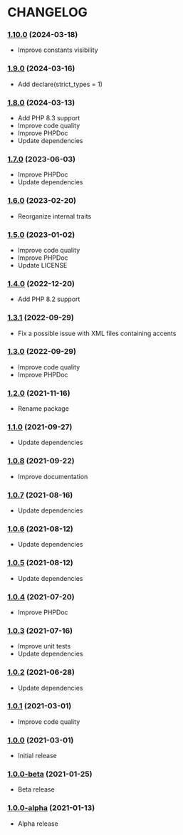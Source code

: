 CHANGELOG
=========

### [1.10.0](https://github.com/webeweb/xmltv-library/tree/v1.10.0) (2024-03-18)

- Improve constants visibility

### [1.9.0](https://github.com/webeweb/xmltv-library/tree/v1.9.0) (2024-03-16)

- Add declare(strict_types = 1)

### [1.8.0](https://github.com/webeweb/xmltv-library/tree/v1.8.0) (2024-03-13)

- Add PHP 8.3 support
- Improve code quality
- Improve PHPDoc
- Update dependencies

### [1.7.0](https://github.com/webeweb/xmltv-library/tree/v1.7.0) (2023-06-03)

- Improve PHPDoc
- Update dependencies

### [1.6.0](https://github.com/webeweb/xmltv-library/tree/v1.6.0) (2023-02-20)

- Reorganize internal traits

### [1.5.0](https://github.com/webeweb/xmltv-library/tree/v1.5.0) (2023-01-02)

- Improve code quality
- Improve PHPDoc
- Update LICENSE

### [1.4.0](https://github.com/webeweb/xmltv-library/tree/v1.4.0) (2022-12-20)

- Add PHP 8.2 support

### [1.3.1](https://github.com/webeweb/xmltv-library/tree/v1.3.1) (2022-09-29)

- Fix a possible issue with XML files containing accents

### [1.3.0](https://github.com/webeweb/xmltv-library/tree/v1.3.0) (2022-09-29)

- Improve code quality
- Improve PHPDoc

### [1.2.0](https://github.com/webeweb/xmltv-library/tree/v1.2.0) (2021-11-16)

- Rename package

### [1.1.0](https://github.com/webeweb/xmltv-library/tree/v1.1.0) (2021-09-27)

- Update dependencies

### [1.0.8](https://github.com/webeweb/xmltv-library/tree/v1.0.8) (2021-09-22)

- Improve documentation

### [1.0.7](https://github.com/webeweb/xmltv-library/tree/v1.0.7) (2021-08-16)

- Update dependencies

### [1.0.6](https://github.com/webeweb/xmltv-library/tree/v1.0.6) (2021-08-12)

- Update dependencies

### [1.0.5](https://github.com/webeweb/xmltv-library/tree/v1.0.5) (2021-08-12)

- Update dependencies

### [1.0.4](https://github.com/webeweb/xmltv-library/tree/v1.0.4) (2021-07-20)

- Improve PHPDoc

### [1.0.3](https://github.com/webeweb/xmltv-library/tree/v1.0.3) (2021-07-16)

- Improve unit tests
- Update dependencies

### [1.0.2](https://github.com/webeweb/xmltv-library/tree/v1.0.2) (2021-06-28)

- Update dependencies

### [1.0.1](https://github.com/webeweb/xmltv-library/tree/v1.0.1) (2021-03-01)

- Improve code quality

### [1.0.0](https://github.com/webeweb/xmltv-library/tree/v1.0.0) (2021-03-01)

- Initial release

### [1.0.0-beta](https://github.com/webeweb/xmltv-library/tree/v1.0.0-beta) (2021-01-25)

- Beta release

### [1.0.0-alpha](https://github.com/webeweb/xmltv-library/tree/v1.0.0-alpha) (2021-01-13)

- Alpha release

